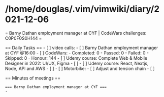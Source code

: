 # /home/douglas/.vim/vimwiki/diary/2021-12-06

= Barny Dathan employment manager at CYF | CodeWars challenges: C0P0F0S0H144 =

== Daily Tasks ==
    - [ ] video calls:
		- [ ] Barny Dathan employment manager at CYF @16:00
    - [ ] CodeWars:
		- Completed: 0
		- Passed: 0
		- Failed: 0
		- Skipped: 0
		- Honour: 144
	- [ ] Udemy course: Complete Web & Mobile Designer in 2022: UI/UX, Figma
		- [ ] 
	- [ ] Udemy course: React, Nextjs, Node, API and AWS
		- [ ] 
	- [ ] Motorbike:
		- [ ] Adjust and tension chain
	- [ ] 

== Minutes of meetings ==

	=== Barny Dathan employment manager at CYF ===
	- 
